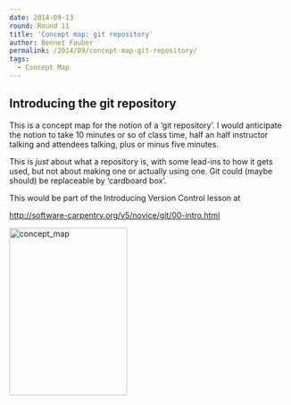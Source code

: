 ```yaml
---
date: 2014-09-13
round: Round 11
title: 'Concept map: git repository'
author: Bennet Fauber
permalink: /2014/09/concept-map-git-repository/
tags:
  - Concept Map
---
```

## Introducing the git repository

This is a concept map for the notion of a &lsquo;git repository&rsquo;. I would anticipate the notion to take 10 minutes or so of class time, half an half instructor talking and attendees talking, plus or minus five minutes.

This is *just* about what a repository is, with some lead-ins to how it gets used, but not about making one or actually using one. Git could (maybe should) be replaceable by &lsquo;cardboard box&rsquo;.

This would be part of the Introducing Version Control lesson at

http://software-carpentry.org/v5/novice/git/00-intro.html

[<img src="/software-carpentry-training-website/uploads/2014/09/concept_map-211x300.jpg" alt="concept_map" width="211" height="300" class="alignnone size-medium wp-image-8633" />][1]

 [1]: /software-carpentry-training-website/uploads/2014/09/concept_map.jpg
